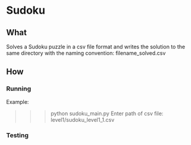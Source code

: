 Sudoku
======

## What

Solves a Sudoku puzzle in a csv file format and writes the solution to the same directory with the naming convention: filename_solved.csv

## How

### Running
Example:
>>> python sudoku_main.py
Enter path of csv file: level1/sudoku_level1_1.csv


### Testing


